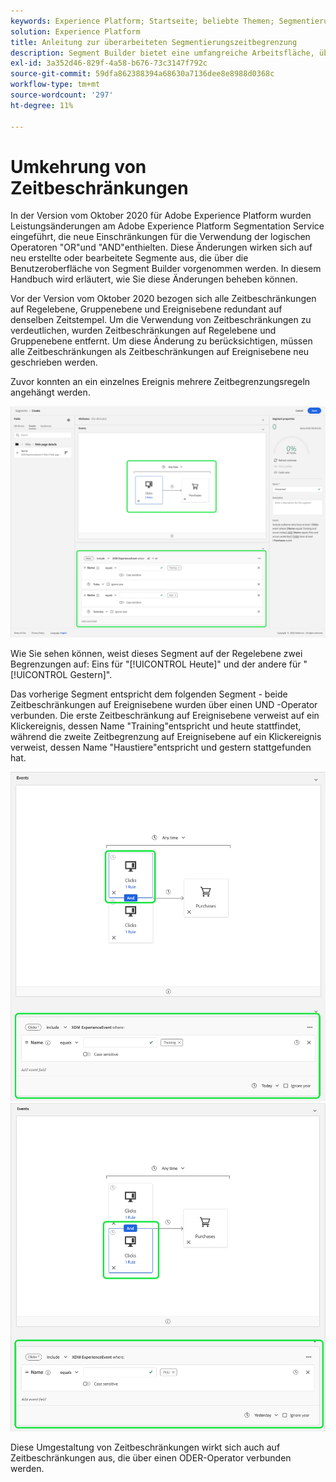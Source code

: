 ```yaml
---
keywords: Experience Platform; Startseite; beliebte Themen; Segmentierung; Segmentierung; Segment Builder; Segment Builder
solution: Experience Platform
title: Anleitung zur überarbeiteten Segmentierungszeitbegrenzung
description: Segment Builder bietet eine umfangreiche Arbeitsfläche, über die Sie mit Profildatenelementen interagieren können. Der Arbeitsbereich bietet intuitive Steuerelemente zum Erstellen und Bearbeiten von Regeln, z. B. Drag-and-Drop-Kacheln, die zur Darstellung von Dateneigenschaften dienen.
exl-id: 3a352d46-829f-4a58-b676-73c3147f792c
source-git-commit: 59dfa862388394a68630a7136dee8e8988d0368c
workflow-type: tm+mt
source-wordcount: '297'
ht-degree: 11%

---
```


# Umkehrung von Zeitbeschränkungen

In der Version vom Oktober 2020 für Adobe Experience Platform wurden Leistungsänderungen am Adobe Experience Platform Segmentation Service eingeführt, die neue Einschränkungen für die Verwendung der logischen Operatoren &quot;OR&quot;und &quot;AND&quot;enthielten. Diese Änderungen wirken sich auf neu erstellte oder bearbeitete Segmente aus, die über die Benutzeroberfläche von Segment Builder vorgenommen werden. In diesem Handbuch wird erläutert, wie Sie diese Änderungen beheben können.

Vor der Version vom Oktober 2020 bezogen sich alle Zeitbeschränkungen auf Regelebene, Gruppenebene und Ereignisebene redundant auf denselben Zeitstempel. Um die Verwendung von Zeitbeschränkungen zu verdeutlichen, wurden Zeitbeschränkungen auf Regelebene und Gruppenebene entfernt. Um diese Änderung zu berücksichtigen, müssen alle Zeitbeschränkungen als Zeitbeschränkungen auf Ereignisebene neu geschrieben werden.

Zuvor konnten an ein einzelnes Ereignis mehrere Zeitbegrenzungsregeln angehängt werden.

![Der frühere Stil von Zeitbeschränkungen wird im Segment Builder hervorgehoben.](../images/ui/segment-refactoring/former-time-constraint.png)

Wie Sie sehen können, weist dieses Segment auf der Regelebene zwei Begrenzungen auf: Eins für &quot;[!UICONTROL Heute]&quot; und der andere für &quot;[!UICONTROL Gestern]&quot;.

Das vorherige Segment entspricht dem folgenden Segment - beide Zeitbeschränkungen auf Ereignisebene wurden über einen UND -Operator verbunden. Die erste Zeitbeschränkung auf Ereignisebene verweist auf ein Klickereignis, dessen Name &quot;Training&quot;entspricht und heute stattfindet, während die zweite Zeitbegrenzung auf Ereignisebene auf ein Klickereignis verweist, dessen Name &quot;Haustiere&quot;entspricht und gestern stattgefunden hat.

![Der neue Stil von Zeitbeschränkungen wird im Segment Builder hervorgehoben.](../images/ui/segment-refactoring/time-constraint-1.png) ![Der neue Stil von Zeitbeschränkungen wird im Segment Builder hervorgehoben.](../images/ui/segment-refactoring/time-constraint-2.png)

Diese Umgestaltung von Zeitbeschränkungen wirkt sich auch auf Zeitbeschränkungen aus, die über einen ODER-Operator verbunden werden.
